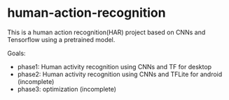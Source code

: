 # human-action-recognition

This is a human action recognition(HAR) project based on CNNs and Tensorflow using a pretrained model.

Goals:
- phase1: Human activity recognition using CNNs and TF for desktop
- phase2: Human activity recognition using CNNs and TFLite for android (incomplete)
- phase3: optimization (incomplete)
